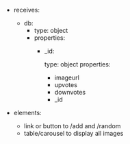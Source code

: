 * receives:
    * db:
      * type: object
      * properties:
         * _id:
         
            type: object
            properties:
            * imageurl
            * upvotes
            * downvotes
            * _id

* elements: 
    * link or button to /add and /random
    * table/carousel to display all images

